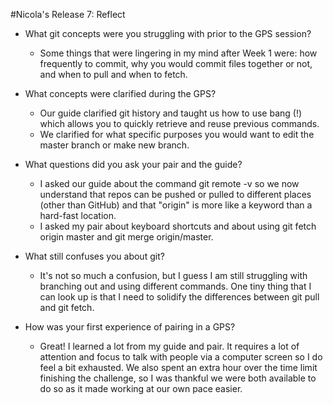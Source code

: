 #Nicola's Release 7: Reflect

* What git concepts were you struggling with prior to the GPS session?
  * Some things that were lingering in my mind after Week 1 were: how frequently to commit, why you would commit files together or not, and when to pull and when to fetch.

* What concepts were clarified during the GPS?
  * Our guide clarified git history and taught us how to use bang (!) which allows you to quickly retrieve and reuse previous commands.
  * We clarified for what specific purposes you would want to edit the master branch or make new branch. 

* What questions did you ask your pair and the guide?
  * I asked our guide about the command git remote -v so we now understand that repos can be pushed or pulled to different places (other than GitHub) and that "origin" is more like a keyword than a hard-fast location. 
  * I asked my pair about keyboard shortcuts and about using git fetch origin master and git merge origin/master. 

* What still confuses you about git?
  * It's not so much a confusion, but I guess I am still struggling with branching out and using different commands. One tiny thing that I can look up is that I need to solidify the differences between git pull and git fetch. 

* How was your first experience of pairing in a GPS?
  * Great! I learned a lot from my guide and pair. It requires a lot of attention and focus to talk with people via a computer screen so I do feel a bit exhausted. We also spent an extra hour over the time limit finishing the challenge, so I was thankful we were both available to do so as it made working at our own pace easier. 